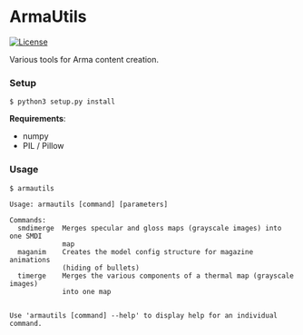 ArmaUtils
=========

[![License](http://img.shields.io/badge/license-MIT-red.svg?style=flat)](https://github.com/KoffeinFlummi/ArmaUtils/blob/master/LICENSE)

Various tools for Arma content creation.


### Setup

```
$ python3 setup.py install
```

**Requirements**:
- numpy
- PIL / Pillow


### Usage

```
$ armautils

Usage: armautils [command] [parameters]

Commands:
  smdimerge  Merges specular and gloss maps (grayscale images) into one SMDI
             map
  maganim    Creates the model config structure for magazine animations
             (hiding of bullets)
  timerge    Merges the various components of a thermal map (grayscale images)
             into one map


Use 'armautils [command] --help' to display help for an individual command.
```

